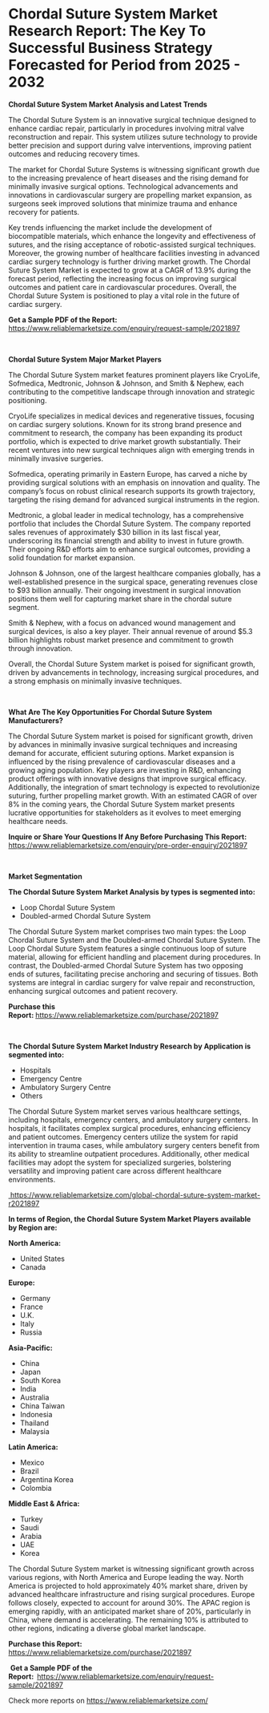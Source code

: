 <p><h1>Chordal Suture System Market Research Report: The Key To Successful Business Strategy Forecasted for Period from 2025 - 2032</h1></p><p><strong>Chordal Suture System Market Analysis and Latest Trends</strong></p>
<p><p>The Chordal Suture System is an innovative surgical technique designed to enhance cardiac repair, particularly in procedures involving mitral valve reconstruction and repair. This system utilizes suture technology to provide better precision and support during valve interventions, improving patient outcomes and reducing recovery times. </p><p>The market for Chordal Suture Systems is witnessing significant growth due to the increasing prevalence of heart diseases and the rising demand for minimally invasive surgical options. Technological advancements and innovations in cardiovascular surgery are propelling market expansion, as surgeons seek improved solutions that minimize trauma and enhance recovery for patients. </p><p>Key trends influencing the market include the development of biocompatible materials, which enhance the longevity and effectiveness of sutures, and the rising acceptance of robotic-assisted surgical techniques. Moreover, the growing number of healthcare facilities investing in advanced cardiac surgery technology is further driving market growth. The Chordal Suture System Market is expected to grow at a CAGR of 13.9% during the forecast period, reflecting the increasing focus on improving surgical outcomes and patient care in cardiovascular procedures. Overall, the Chordal Suture System is positioned to play a vital role in the future of cardiac surgery.</p></p>
<p><strong>Get a Sample PDF of the Report:&nbsp;</strong> <a href="https://www.reliablemarketsize.com/enquiry/request-sample/2021897?utm_campaign=3553&utm_medium=2&utm_source=Github&utm_content=ia&utm_term=29032025&utm_id=chordal-suture-system">https://www.reliablemarketsize.com/enquiry/request-sample/2021897</a></p>
<p>&nbsp;</p>
<p><strong>Chordal Suture System Major Market Players</strong></p>
<p><p>The Chordal Suture System market features prominent players like CryoLife, Sofmedica, Medtronic, Johnson & Johnson, and Smith & Nephew, each contributing to the competitive landscape through innovation and strategic positioning.</p><p>CryoLife specializes in medical devices and regenerative tissues, focusing on cardiac surgery solutions. Known for its strong brand presence and commitment to research, the company has been expanding its product portfolio, which is expected to drive market growth substantially. Their recent ventures into new surgical techniques align with emerging trends in minimally invasive surgeries.</p><p>Sofmedica, operating primarily in Eastern Europe, has carved a niche by providing surgical solutions with an emphasis on innovation and quality. The company’s focus on robust clinical research supports its growth trajectory, targeting the rising demand for advanced surgical instruments in the region.</p><p>Medtronic, a global leader in medical technology, has a comprehensive portfolio that includes the Chordal Suture System. The company reported sales revenues of approximately $30 billion in its last fiscal year, underscoring its financial strength and ability to invest in future growth. Their ongoing R&D efforts aim to enhance surgical outcomes, providing a solid foundation for market expansion.</p><p>Johnson & Johnson, one of the largest healthcare companies globally, has a well-established presence in the surgical space, generating revenues close to $93 billion annually. Their ongoing investment in surgical innovation positions them well for capturing market share in the chordal suture segment.</p><p>Smith & Nephew, with a focus on advanced wound management and surgical devices, is also a key player. Their annual revenue of around $5.3 billion highlights robust market presence and commitment to growth through innovation.</p><p>Overall, the Chordal Suture System market is poised for significant growth, driven by advancements in technology, increasing surgical procedures, and a strong emphasis on minimally invasive techniques.</p></p>
<p>&nbsp;</p>
<p><strong>What Are The Key Opportunities For Chordal Suture System Manufacturers?</strong></p>
<p><p>The Chordal Suture System market is poised for significant growth, driven by advances in minimally invasive surgical techniques and increasing demand for accurate, efficient suturing options. Market expansion is influenced by the rising prevalence of cardiovascular diseases and a growing aging population. Key players are investing in R&D, enhancing product offerings with innovative designs that improve surgical efficacy. Additionally, the integration of smart technology is expected to revolutionize suturing, further propelling market growth. With an estimated CAGR of over 8% in the coming years, the Chordal Suture System market presents lucrative opportunities for stakeholders as it evolves to meet emerging healthcare needs.</p></p>
<p><strong>Inquire or Share Your Questions If Any Before Purchasing This Report:</strong> <a href="https://www.reliablemarketsize.com/enquiry/pre-order-enquiry/2021897?utm_campaign=3553&utm_medium=2&utm_source=Github&utm_content=ia&utm_term=29032025&utm_id=chordal-suture-system">https://www.reliablemarketsize.com/enquiry/pre-order-enquiry/2021897</a></p>
<p>&nbsp;</p>
<p><strong>Market Segmentation</strong></p>
<p><strong>The Chordal Suture System Market Analysis by types is segmented into:</strong></p>
<p><ul><li>Loop Chordal Suture System</li><li>Doubled-armed Chordal Suture System</li></ul></p>
<p><p>The Chordal Suture System market comprises two main types: the Loop Chordal Suture System and the Doubled-armed Chordal Suture System. The Loop Chordal Suture System features a single continuous loop of suture material, allowing for efficient handling and placement during procedures. In contrast, the Doubled-armed Chordal Suture System has two opposing ends of sutures, facilitating precise anchoring and securing of tissues. Both systems are integral in cardiac surgery for valve repair and reconstruction, enhancing surgical outcomes and patient recovery.</p></p>
<p><strong>Purchase this Report:&nbsp;</strong><a href="https://www.reliablemarketsize.com/purchase/2021897?utm_campaign=3553&utm_medium=2&utm_source=Github&utm_content=ia&utm_term=29032025&utm_id=chordal-suture-system">https://www.reliablemarketsize.com/purchase/2021897</a></p>
<p>&nbsp;</p>
<p><strong>The Chordal Suture System Market Industry Research by Application is segmented into:</strong></p>
<p><ul><li>Hospitals</li><li>Emergency Centre</li><li>Ambulatory Surgery Centre</li><li>Others</li></ul></p>
<p><p>The Chordal Suture System market serves various healthcare settings, including hospitals, emergency centers, and ambulatory surgery centers. In hospitals, it facilitates complex surgical procedures, enhancing efficiency and patient outcomes. Emergency centers utilize the system for rapid intervention in trauma cases, while ambulatory surgery centers benefit from its ability to streamline outpatient procedures. Additionally, other medical facilities may adopt the system for specialized surgeries, bolstering versatility and improving patient care across different healthcare environments.</p></p>
<p><a href="https://www.reliablemarketsize.com/global-chordal-suture-system-market-r2021897?utm_campaign=3553&utm_medium=2&utm_source=Github&utm_content=ia&utm_term=29032025&utm_id=chordal-suture-system">&nbsp;https://www.reliablemarketsize.com/global-chordal-suture-system-market-r2021897</a></p>
<p><strong>In terms of Region, the Chordal Suture System Market Players available by Region are:</strong></p>
<p>
    <p> <strong> North America: </strong>
        <ul>
            <li>United States</li>
            <li>Canada</li>
        </ul>
        </p> 
    <p> <strong> Europe: </strong>
        <ul>
            <li>Germany</li>
            <li>France</li>
            <li>U.K.</li>
            <li>Italy</li>
            <li>Russia</li>
        </ul>
        </p> 
    <p> <strong> Asia-Pacific: </strong>
        <ul>
            <li>China</li>
            <li>Japan</li>
            <li>South Korea</li>
            <li>India</li>
            <li>Australia</li>
            <li>China Taiwan</li>
            <li>Indonesia</li>
            <li>Thailand</li>
            <li>Malaysia</li>
        </ul>
        </p> 
    <p> <strong> Latin America: </strong>
        <ul>
            <li>Mexico</li>
            <li>Brazil</li>
            <li>Argentina Korea</li>
            <li>Colombia</li>
        </ul>
        </p> 
    <p> <strong> Middle East & Africa: </strong>
        <ul>
            <li>Turkey</li>
            <li>Saudi</li>
            <li>Arabia</li>
            <li>UAE</li>
            <li>Korea</li>
        </ul>
    </p>
    </p>
<p><p>The Chordal Suture System market is witnessing significant growth across various regions, with North America and Europe leading the way. North America is projected to hold approximately 40% market share, driven by advanced healthcare infrastructure and rising surgical procedures. Europe follows closely, expected to account for around 30%. The APAC region is emerging rapidly, with an anticipated market share of 20%, particularly in China, where demand is accelerating. The remaining 10% is attributed to other regions, indicating a diverse global market landscape.</p></p>
<p><strong>Purchase this Report: </strong><a href="https://www.reliablemarketsize.com/purchase/2021897?utm_campaign=3553&utm_medium=2&utm_source=Github&utm_content=ia&utm_term=29032025&utm_id=chordal-suture-system">https://www.reliablemarketsize.com/purchase/2021897</a></p>
<p>&nbsp;<strong>Get a Sample PDF of the Report:&nbsp;&nbsp;</strong><a href="https://www.reliablemarketsize.com/enquiry/request-sample/2021897?utm_campaign=3553&utm_medium=2&utm_source=Github&utm_content=ia&utm_term=29032025&utm_id=chordal-suture-system">https://www.reliablemarketsize.com/enquiry/request-sample/2021897</a></p>
<p><strong></strong></p>
<p>Check more reports on <a href="https://www.reliablemarketsize.com/?utm_campaign=3553&utm_medium=2&utm_source=Github&utm_content=ia&utm_term=29032025&utm_id=chordal-suture-system">https://www.reliablemarketsize.com/</a></p>